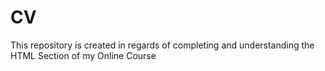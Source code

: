 # CV

 This repository is created in regards of completing and understanding the HTML Section of my Online Course
